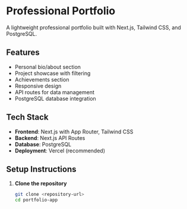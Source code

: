 # Professional Portfolio

A lightweight professional portfolio built with Next.js, Tailwind CSS, and PostgreSQL.

## Features

- Personal bio/about section
- Project showcase with filtering
- Achievements section
- Responsive design
- API routes for data management
- PostgreSQL database integration

## Tech Stack

- **Frontend**: Next.js with App Router, Tailwind CSS
- **Backend**: Next.js API Routes
- **Database**: PostgreSQL
- **Deployment**: Vercel (recommended)

## Setup Instructions

1. **Clone the repository**
   ```bash
   git clone <repository-url>
   cd portfolio-app